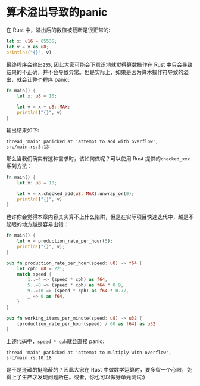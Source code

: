 # 算术溢出导致的panic

在 Rust 中，溢出后的数值被截断是很正常的:
```rust
let x: u16 = 65535;
let v = x as u8;
println!("{}", v)
```

最终程序会输出`255`, 因此大家可能会下意识地就觉得算数操作在 Rust 中只会导致结果的不正确，并不会导致异常。但是实际上，如果是因为算术操作符导致的溢出，就会让整个程序 panic:
```rust
fn main() {
    let x: u8 = 10;

    let v = x + u8::MAX;
    println!("{}", v)
}
```

输出结果如下:
```console
thread 'main' panicked at 'attempt to add with overflow', src/main.rs:5:13
```

那么当我们确实有这种需求时，该如何做呢？可以使用 Rust 提供的`checked_xxx`系列方法：
```rust
fn main() {
    let x: u8 = 10;

    let v = x.checked_add(u8::MAX).unwrap_or(0);
    println!("{}", v)
}
```

也许你会觉得本章内容其实算不上什么陷阱，但是在实际项目快速迭代中，越是不起眼的地方越是容易出错：
```rust
fn main() {
    let v = production_rate_per_hour(5);
    println!("{}", v);
}

pub fn production_rate_per_hour(speed: u8) -> f64 {
    let cph: u8 = 221;
    match speed {
        1..=4 => (speed * cph) as f64,
        5..=8 => (speed * cph) as f64 * 0.9,
        9..=10 => (speed * cph) as f64 * 0.77,
        _ => 0 as f64,
    }
}

pub fn working_items_per_minute(speed: u8) -> u32 {
    (production_rate_per_hour(speed) / 60 as f64) as u32
}
```

上述代码中，`speed * cph`就会直接 panic:
```console
thread 'main' panicked at 'attempt to multiply with overflow', src/main.rs:10:18
```

是不是还藏的挺隐蔽的？因此大家在 Rust 中做数学运算时，要多留一个心眼，免得上了生产才发现问题所在。或者，你也可以做好单元测试:)